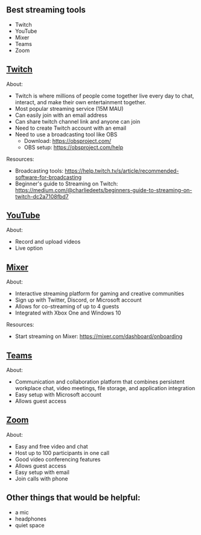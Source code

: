 ## Best streaming tools

- Twitch
- YouTube
- Mixer
- Teams
- Zoom

## [Twitch](https://www.twitch.tv/)
About:
- Twitch is where millions of people come together live every day to chat, interact, and make their own entertainment together.
- Most popular streaming service (15M MAU)
- Can easily join with an email address
- Can share twitch channel link and anyone can join
- Need to create Twitch account with an email
- Need to use a broadcasting tool like OBS
  - Download: https://obsproject.com/
  - OBS setup: https://obsproject.com/help
  
Resources:
- Broadcasting tools: https://help.twitch.tv/s/article/recommended-software-for-broadcasting
- Beginner's guide to Streaming on Twitch: https://medium.com/@charliedeets/beginners-guide-to-streaming-on-twitch-dc2a7108fbd7

## [YouTube](https://www.youtube.com/)
About:
- Record and upload videos
- Live option

## [Mixer](https://mixer.com/)
About:
- Interactive streaming platform for gaming and creative communities
- Sign up with Twitter, Discord, or Microsoft account
- Allows for co-streaming of up to 4 guests
- Integrated with Xbox One and Windows 10

Resources:
- Start streaming on Mixer: https://mixer.com/dashboard/onboarding

## [Teams](https://teams.microsoft.com/)
About: 
- Communication and collaboration platform that combines persistent workplace chat, video meetings, file storage, and application integration
- Easy setup with Microsoft account
- Allows guest access

## [Zoom](https://zoom.us/)
About: 
- Easy and free video and chat
- Host up to 100 participants in one call
- Good video conferencing features
- Allows guest access
- Easy setup with email
- Join calls with phone

## Other things that would be helpful:
- a mic
- headphones
- quiet space
